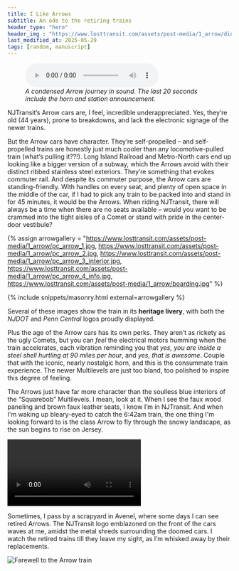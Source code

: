 ```yaml
---
title: I Like Arrows
subtitle: An ode to the retiring trains
header_type: "hero"
header_img : "https://www.losttransit.com/assets/post-media/1_arrow/dinky_boarding.jpg"
last_modified_at: 2025-05-29
tags: [random, manuscript]
---
```


<figure class="mt-4">
  <audio controls class="w-100">
    <source src="/assets/post-media/1_arrow/condensed_arrow_journey.mp3" type="audio/mpeg">
    Your browser does not support the audio element.
  </audio>
  <figcaption class="mt-2 text-muted" style="font-style: italic;">
    A condensed Arrow journey in sound. The last 20 seconds include the horn and station announcement.
  </figcaption>
</figure>


NJTransit’s Arrow cars are, I feel, incredible underappreciated. Yes, they’re old (44 years), prone to breakdowns, and lack the electronic signage of the newer trains.

But the Arrow cars have character. They’re self-propelled – and self-propelled trains are honestly just much cooler than any locomotive-pulled train (what’s pulling it??!). Long Island Railroad and Metro-North cars end up looking like a bigger version of a subway, which the Arrows avoid with their distinct ribbed stainless steel exteriors. They’re something that evokes commuter rail. And despite its commuter purpose, the Arrow cars are standing-friendly. With handles on every seat, and plenty of open space in the middle of the car, if I had to pick any train to be packed into and stand in for 45 minutes, it would be the Arrows. When riding NJTransit, there will always be a time when there are no seats available – would you want to be crammed into the tight aisles of a Comet or stand with pride in the center-door vestibule?

{% assign arrowgallery = "https://www.losttransit.com/assets/post-media/1_arrow/pc_arrow_1.jpg,
https://www.losttransit.com/assets/post-media/1_arrow/pc_arrow_2.jpg,
https://www.losttransit.com/assets/post-media/1_arrow/pc_arrow_3_interior.jpg,
https://www.losttransit.com/assets/post-media/1_arrow/pc_arrow_4_info.jpg,
https://www.losttransit.com/assets/post-media/1_arrow/boarding.jpg" %}

<!-- Masonry Gallery -->
{% include snippets/masonry.html external=arrowgallery %}
<p class="text-muted text-center mt-3">
  Several of these images show the train in its <strong>heritage livery</strong>, with both the <em>NJDOT</em> and <em>Penn Central</em> logos proudly displayed.
</p>

Plus the age of the Arrow cars has its own perks. They aren’t as rickety as the ugly Comets, but you can *feel* the electrical motors humming when the train accelerates, each vibration reminding you that *yes, you are inside a steel shell hurtling at 90 miles per hour*, and *yes, that is awesome*. Couple that with the iconic, nearly nostalgic horn, and this is the consummate train experience. The newer Multilevels are just too bland, too polished to inspire this degree of feeling.

The Arrows just have far more character than the soulless blue interiors of the “Squarebob” Multilevels. I mean, look at it. When I see the faux wood paneling and brown faux leather seats, I know I’m in NJTransit. And when I'm waking up bleary-eyed to catch the 6:42am train, the one thing I'm looking forward to is the class Arrow to fly through the snowy landscape, as the sun begins to rise on Jersey.

<div class="text-center">
  <video controls class="img-fluid mt-4" style="max-width: 80%; display: inline-block;">
    <source src="/assets/post-media/1_arrow/scrapped.mp4" type="video/mp4">
    Your browser does not support the video tag.
  </video>
</div>

Sometimes, I pass by a scrapyard in Avenel, where some days I can see retired Arrows. The NJTransit logo emblazoned on the front of the cars waves at me, amidst the metal shreds surrounding the doomed cars. I watch the retired trains till they leave my sight, as I’m whisked away by their replacements.

![Farewell to the Arrow train](https://www.losttransit.com/assets/post-media/1_arrow/farewell_landscape.jpg)